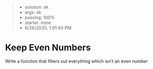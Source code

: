 <!-- BEGIN REPORT -->
> - solution: ok 
> - args: ok 
> - passing: 100% 
> - starter: none 
> - 6/26/2020, 1:01:40 PM
<!-- END REPORT -->

# Keep Even Numbers

Write a function that filters out everything which isn't an even number

